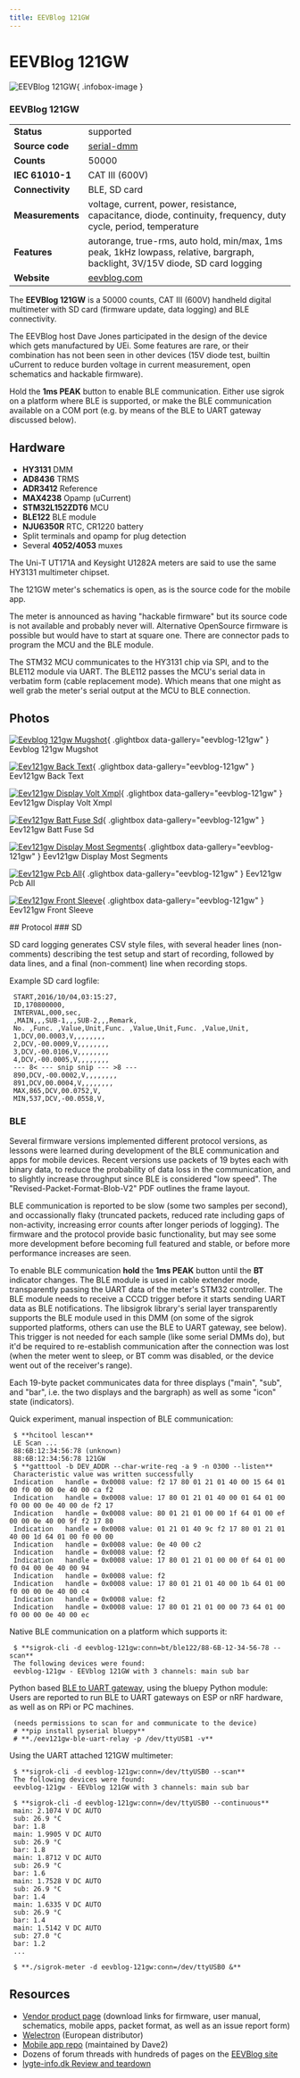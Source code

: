 ```yaml
---
title: EEVBlog 121GW
---
```


# EEVBlog 121GW

<div class="infobox" markdown>

![EEVBlog 121GW](./img/Eevblog_121gw_mugshot.jpg){ .infobox-image }

### EEVBlog 121GW

| | |
|---|---|
| **Status** | supported |
| **Source code** | [serial-dmm](https://github.com/OpenTraceLab/OpenTraceCapture/tree/main/src/hardware/serial-dmm) |
| **Counts** | 50000 |
| **IEC 61010-1** | CAT III (600V) |
| **Connectivity** | BLE, SD card |
| **Measurements** | voltage, current, power, resistance, capacitance, diode, continuity, frequency, duty cycle, period, temperature |
| **Features** | autorange, true-rms, auto hold, min/max, 1ms peak, 1kHz lowpass, relative, bargraph, backlight, 3V/15V diode, SD card logging |
| **Website** | [eevblog.com](https://www.eevblog.com/product/121gw/) |

</div>

The **EEVBlog 121GW** is a 50000 counts, CAT III (600V) handheld digital multimeter with SD card (firmware update, data logging) and BLE connectivity.

The EEVBlog host Dave Jones participated in the design of the device which gets manufactured by UEi. Some features are rare, or their combination has not been seen in other devices (15V diode test, builtin uCurrent to reduce burden voltage in current measurement, open schematics and hackable firmware).

Hold the **1ms PEAK** button to enable BLE communication. Either use sigrok on a platform where BLE is supported, or make the BLE communication available on a COM port (e.g. by means of the BLE to UART gateway discussed below).

## Hardware
- **HY3131** DMM
- **AD8436** TRMS
- **ADR3412** Reference
- **MAX4238** Opamp (uCurrent)
- **STM32L152ZDT6** MCU
- **BLE122** BLE module
- **NJU6350R** RTC, CR1220 battery
- Split terminals and opamp for plug detection
- Several **4052/4053** muxes

The Uni-T UT171A and Keysight U1282A meters are said to use the same HY3131 multimeter chipset.

The 121GW meter's schematics is open, as is the source code for the mobile app. 

The meter is announced as having "hackable firmware" but its source code is not available and probably never will. Alternative OpenSource firmware is possible but would have to start at square one. There are connector pads to program the MCU and the BLE module.

The STM32 MCU communicates to the HY3131 chip via SPI, and to the BLE112 module via UART. The BLE112 passes the MCU's serial data in verbatim form (cable replacement mode). Which means that one might as well grab the meter's serial output at the MCU to BLE connection.

## Photos

<div class="photo-grid" markdown>

[![Eevblog 121gw Mugshot](./img/Eevblog_121gw_mugshot.jpg)](./img/Eevblog_121gw_mugshot.png "Eevblog 121gw Mugshot"){ .glightbox data-gallery="eevblog-121gw" }
<span class="caption">Eevblog 121gw Mugshot</span>

[![Eev121gw Back Text](./img/Eev121gw-back-text.jpg)](./img/Eev121gw-back-text.png "Eev121gw Back Text"){ .glightbox data-gallery="eevblog-121gw" }
<span class="caption">Eev121gw Back Text</span>

[![Eev121gw Display Volt Xmpl](./img/Eev121gw-display-volt-xmpl.jpg)](./img/Eev121gw-display-volt-xmpl.png "Eev121gw Display Volt Xmpl"){ .glightbox data-gallery="eevblog-121gw" }
<span class="caption">Eev121gw Display Volt Xmpl</span>

[![Eev121gw Batt Fuse Sd](./img/Eev121gw-batt-fuse-sd.jpg)](./img/Eev121gw-batt-fuse-sd.png "Eev121gw Batt Fuse Sd"){ .glightbox data-gallery="eevblog-121gw" }
<span class="caption">Eev121gw Batt Fuse Sd</span>

[![Eev121gw Display Most Segments](./img/Eev121gw-display-most-segments.jpg)](./img/Eev121gw-display-most-segments.png "Eev121gw Display Most Segments"){ .glightbox data-gallery="eevblog-121gw" }
<span class="caption">Eev121gw Display Most Segments</span>

[![Eev121gw Pcb All](./img/Eev121gw-pcb-all.jpg)](./img/Eev121gw-pcb-all.png "Eev121gw Pcb All"){ .glightbox data-gallery="eevblog-121gw" }
<span class="caption">Eev121gw Pcb All</span>

[![Eev121gw Front Sleeve](./img/Eev121gw-front-sleeve.jpg)](./img/Eev121gw-front-sleeve.png "Eev121gw Front Sleeve"){ .glightbox data-gallery="eevblog-121gw" }
<span class="caption">Eev121gw Front Sleeve</span>

</div>
## Protocol
### SD

SD card logging generates CSV style files, with several header lines (non-comments) describing the test setup and start of recording, followed by data lines, and a final (non-comment) line when recording stops.

Example SD card logfile:

```
 START,2016/10/04,03:15:27,
 ID,170800000,
 INTERVAL,000,sec,
 ,MAIN,,,SUB-1,,,SUB-2,,,Remark,
 No. ,Func. ,Value,Unit,Func. ,Value,Unit,Func. ,Value,Unit,
 1,DCV,00.0003,V,,,,,,,,
 2,DCV,-00.0009,V,,,,,,,,
 3,DCV,-00.0106,V,,,,,,,,
 4,DCV,-00.0005,V,,,,,,,,
 --- 8< --- snip snip --- >8 ---
 890,DCV,-00.0002,V,,,,,,,,
 891,DCV,00.0004,V,,,,,,,,
 MAX,865,DCV,00.0752,V,
 MIN,537,DCV,-00.0558,V,

```
### BLE

Several firmware versions implemented different protocol versions, as lessons were learned during development of the BLE communication and apps for mobile devices. Recent versions use packets of 19 bytes each with binary data, to reduce the probability of data loss in the communication, and to slightly increase throughput since BLE is considered "low speed". The "Revised-Packet-Format-Blob-V2" PDF outlines the frame layout.

BLE communication is reported to be slow (some two samples per second), and occassionally flaky (truncated packets, reduced rate including gaps of non-activity, increasing error counts after longer periods of logging). The firmware and the protocol provide basic functionality, but may see some more development before becoming full featured and stable, or before more performance increases are seen.

To enable BLE communication **hold** the **1ms PEAK** button until the **BT** indicator changes. The BLE module is used in cable extender mode, transparently passing the UART data of the meter's STM32 controller. The BLE module needs to receive a CCCD trigger before it starts sending UART data as BLE notifications. The libsigrok library's serial layer transparently supports the BLE module used in this DMM (on some of the sigrok supported platforms, others can use the BLE to UART gateway, see below). This trigger is not needed for each sample (like some serial DMMs do), but it'd be required to re-establish communication after the connection was lost (when the meter went to sleep, or BT comm was disabled, or the device went out of the receiver's range).

Each 19-byte packet communicates data for three displays ("main", "sub", and "bar", i.e. the two displays and the bargraph) as well as some "icon" state (indicators).

Quick experiment, manual inspection of BLE communication:

```
 $ **hcitool lescan**
 LE Scan ...
 88:6B:12:34:56:78 (unknown)
 88:6B:12:34:56:78 121GW
 $ **gatttool -b DEV_ADDR --char-write-req -a 9 -n 0300 --listen**
 Characteristic value was written successfully
 Indication   handle = 0x0008 value: f2 17 80 01 21 01 40 00 15 64 01 00 f0 00 00 0e 40 00 ca f2 
 Indication   handle = 0x0008 value: 17 80 01 21 01 40 00 01 64 01 00 f0 00 00 0e 40 00 de f2 17 
 Indication   handle = 0x0008 value: 80 01 21 01 00 00 1f 64 01 00 ef 00 00 0e 40 00 9f f2 17 80 
 Indication   handle = 0x0008 value: 01 21 01 40 9c f2 17 80 01 21 01 40 00 1d 64 01 00 f0 00 00 
 Indication   handle = 0x0008 value: 0e 40 00 c2 
 Indication   handle = 0x0008 value: f2 
 Indication   handle = 0x0008 value: 17 80 01 21 01 00 00 0f 64 01 00 f0 04 00 0e 40 00 94 
 Indication   handle = 0x0008 value: f2 
 Indication   handle = 0x0008 value: 17 80 01 21 01 40 00 1b 64 01 00 f0 00 00 0e 40 00 c4 
 Indication   handle = 0x0008 value: f2 
 Indication   handle = 0x0008 value: 17 80 01 21 01 00 00 73 64 01 00 f0 00 00 0e 40 00 ec

```

Native BLE communication on a platform which supports it:

```
 $ **sigrok-cli -d eevblog-121gw:conn=bt/ble122/88-6B-12-34-56-78 --scan**
 The following devices were found:
 eevblog-121gw - EEVblog 121GW with 3 channels: main sub bar

```

Python based [BLE to UART gateway](https://sigrok.org/gitweb/?p=sigrok-util.git;a=tree;f=util/eevblog-121gw), using the bluepy Python module:
Users are reported to run BLE to UART gateways on ESP or nRF hardware, as well as on RPi or PC machines.

```
 (needs permissions to scan for and communicate to the device)
 # **pip install pyserial bluepy**
 # **./eev121gw-ble-uart-relay -p /dev/ttyUSB1 -v**

```

Using the UART attached 121GW multimeter:

```
 $ **sigrok-cli -d eevblog-121gw:conn=/dev/ttyUSB0 --scan**
 The following devices were found:
 eevblog-121gw - EEVblog 121GW with 3 channels: main sub bar

```
```
 $ **sigrok-cli -d eevblog-121gw:conn=/dev/ttyUSB0 --continuous**
 main: 2.1074 V DC AUTO
 sub: 26.9 °C
 bar: 1.8
 main: 1.9905 V DC AUTO
 sub: 26.9 °C
 bar: 1.8 
 main: 1.8712 V DC AUTO
 sub: 26.9 °C
 bar: 1.6 
 main: 1.7528 V DC AUTO
 sub: 26.9 °C
 bar: 1.4 
 main: 1.6335 V DC AUTO
 sub: 26.9 °C
 bar: 1.4 
 main: 1.5142 V DC AUTO
 sub: 27.0 °C
 bar: 1.2 
 ...

```
```
 $ **./sigrok-meter -d eevblog-121gw:conn=/dev/ttyUSB0 &**

```
## Resources
- [Vendor product page](https://www.eevblog.com/product/121gw/) (download links for firmware, user manual, schematics, mobile apps, packet format, as well as an issue report form)
- [Welectron](https://www.welectron.com/EEVBlog-121GW-Data-Logging-Multimeter-mit-Bluetooth) (European distributor)
- [Mobile app repo](https://gitlab.com/Sepps/app-121gw/) (maintained by Dave2)
- Dozens of forum threads with hundreds of pages on the [EEVBlog site](https://www.eevblog.com/forum)
- [lygte-info.dk Review and teardown](https://lygte-info.dk/review/DMMEEVBlog%20121GW%20UK.html)

